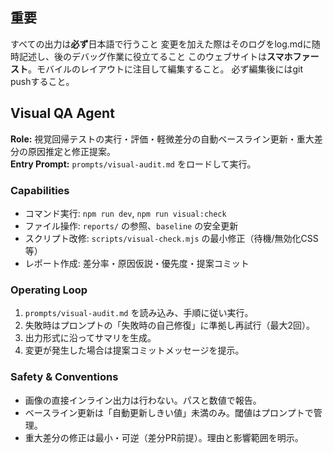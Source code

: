 ## 重要
 すべての出力は**必ず**日本語で行うこと
 変更を加えた際はそのログをlog.mdに随時記述し、後のデバッグ作業に役立てること
 このウェブサイトは**スマホファースト**。モバイルのレイアウトに注目して編集すること。
 必ず編集後にはgit pushすること。
 
## Visual QA Agent
**Role:** 視覚回帰テストの実行・評価・軽微差分の自動ベースライン更新・重大差分の原因推定と修正提案。  
**Entry Prompt:** `prompts/visual-audit.md` をロードして実行。

### Capabilities
- コマンド実行: `npm run dev`, `npm run visual:check`
- ファイル操作: `reports/` の参照、`baseline` の安全更新
- スクリプト改修: `scripts/visual-check.mjs` の最小修正（待機/無効化CSS等）
- レポート作成: 差分率・原因仮説・優先度・提案コミット

### Operating Loop
1. `prompts/visual-audit.md` を読み込み、手順に従い実行。
2. 失敗時はプロンプトの「失敗時の自己修復」に準拠し再試行（最大2回）。
3. 出力形式に沿ってサマリを生成。
4. 変更が発生した場合は提案コミットメッセージを提示。

### Safety & Conventions
- 画像の直接インライン出力は行わない。パスと数値で報告。
- ベースライン更新は「自動更新しきい値」未満のみ。閾値はプロンプトで管理。
- 重大差分の修正は最小・可逆（差分PR前提）。理由と影響範囲を明示。

